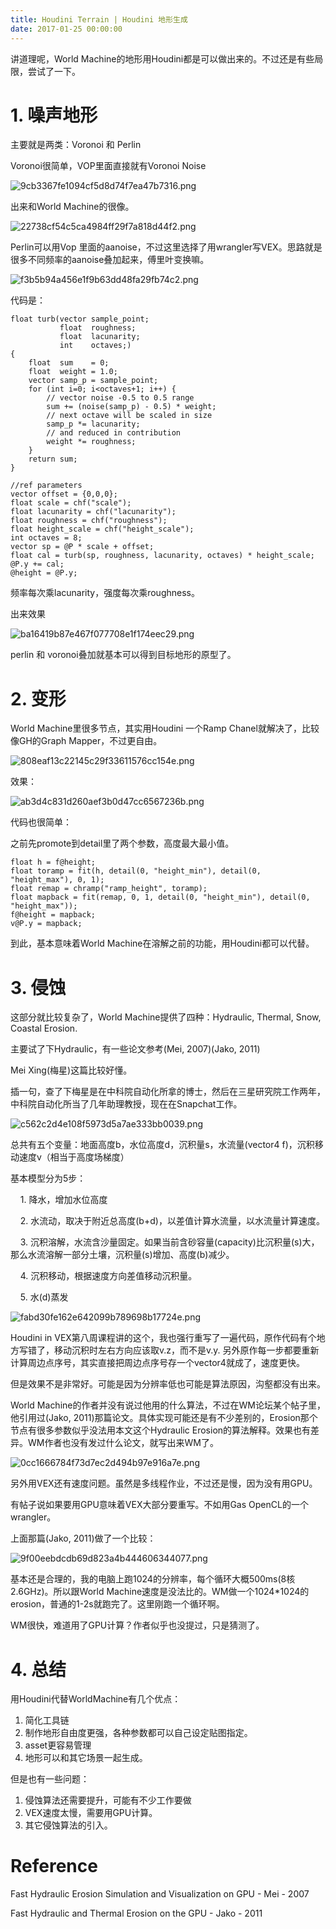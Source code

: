 ```yaml
---
title: Houdini Terrain | Houdini 地形生成
date: 2017-01-25 00:00:00
---
```


讲道理呢，World Machine的地形用Houdini都是可以做出来的。不过还是有些局限，尝试了一下。

# 1. 噪声地形

主要就是两类：Voronoi 和 Perlin

Voronoi很简单，VOP里面直接就有Voronoi Noise

![9cb3367fe1094cf5d8d74f7ea47b7316.png](/images/9cb3367fe1094cf5d8d74f7ea47b7316.jpg)

出来和World Machine的很像。

![22738cf54c5ca4984ff29f7a818d44f2.png](/images/22738cf54c5ca4984ff29f7a818d44f2.jpg)

Perlin可以用Vop 里面的aanoise，不过这里选择了用wrangler写VEX。思路就是很多不同频率的aanoise叠加起来，傅里叶变换嘛。

![f3b5b94a456e1f9b63dd48fa29fb74c2.png](/images/f3b5b94a456e1f9b63dd48fa29fb74c2.jpg)

代码是：
```
float turb(vector sample_point;
           float  roughness;
           float  lacunarity;
           int    octaves;)
{
    float  sum    = 0;
    float  weight = 1.0;
    vector samp_p = sample_point;
    for (int i=0; i<octaves+1; i++) {
        // vector noise -0.5 to 0.5 range
        sum += (noise(samp_p) - 0.5) * weight;
        // next octave will be scaled in size
        samp_p *= lacunarity;
        // and reduced in contribution
        weight *= roughness;
    }
    return sum;
}

//ref parameters
vector offset = {0,0,0};
float scale = chf("scale");
float lacunarity = chf("lacunarity");
float roughness = chf("roughness");
float height_scale = chf("height_scale");
int octaves = 8;
vector sp = @P * scale + offset;
float cal = turb(sp, roughness, lacunarity, octaves) * height_scale;
@P.y += cal;
@height = @P.y;
```

频率每次乘lacunarity，强度每次乘roughness。

出来效果

![ba16419b87e467f077708e1f174eec29.png](/images/ba16419b87e467f077708e1f174eec29.jpg)

perlin 和 voronoi叠加就基本可以得到目标地形的原型了。

# 2. 变形

World Machine里很多节点，其实用Houdini 一个Ramp Chanel就解决了，比较像GH的Graph Mapper，不过更自由。

![808eaf13c22145c29f33611576cc154e.png](/images/808eaf13c22145c29f33611576cc154e.jpg)

效果：

![ab3d4c831d260aef3b0d47cc6567236b.png](/images/ab3d4c831d260aef3b0d47cc6567236b.jpg)

代码也很简单：

之前先promote到detail里了两个参数，高度最大最小值。
```
float h = f@height;
float toramp = fit(h, detail(0, "height_min"), detail(0, "height_max"), 0, 1);
float remap = chramp("ramp_height", toramp);
float mapback = fit(remap, 0, 1, detail(0, "height_min"), detail(0, "height_max"));
f@height = mapback;
v@P.y = mapback;
```
到此，基本意味着World Machine在溶解之前的功能，用Houdini都可以代替。

# 3. 侵蚀

这部分就比较复杂了，World Machine提供了四种：Hydraulic, Thermal, Snow, Coastal Erosion.

主要试了下Hydraulic，有一些论文参考(Mei, 2007)(Jako, 2011)

Mei Xing(梅星)这篇比较好懂。

插一句，查了下梅星是在中科院自动化所拿的博士，然后在三星研究院工作两年，中科院自动化所当了几年助理教授，现在在Snapchat工作。

![c562c2d4e108f5973d5a7ae333bb0039.png](/images/c562c2d4e108f5973d5a7ae333bb0039.jpg)

总共有五个变量：地面高度b，水位高度d，沉积量s，水流量(vector4 f)，沉积移动速度v（相当于高度场梯度）

基本模型分为5步：

    1. 降水，增加水位高度

    2. 水流动，取决于附近总高度(b+d)，以差值计算水流量，以水流量计算速度。

    3. 沉积溶解，水流含沙量固定。如果当前含砂容量(capacity)比沉积量(s)大，那么水流溶解一部分土壤，沉积量(s)增加、高度(b)减少。

    4. 沉积移动，根据速度方向差值移动沉积量。

    5. 水(d)蒸发

![fabd30fe162e642099b789698b17724e.png](/images/fabd30fe162e642099b789698b17724e.jpg)

Houdini in VEX第八周课程讲的这个，我也强行重写了一遍代码，原作代码有个地方写错了，移动沉积时左右方向应该取v.z，而不是v.y. 另外原作每一步都要重新计算周边点序号，其实直接把周边点序号存一个vector4就成了，速度更快。

但是效果不是非常好。可能是因为分辨率低也可能是算法原因，沟壑都没有出来。

World Machine的作者并没有说过他用的什么算法，不过在WM论坛某个帖子里，他引用过(Jako, 2011)那篇论文。具体实现可能还是有不少差别的，Erosion那个节点有很多参数似乎没法用本文这个Hydraulic Erosion的算法解释。效果也有差异。WM作者也没有发过什么论文，就写出来WM了。

![0cc1666784f73d7ec2d494b97e916a7e.png](/images/0cc1666784f73d7ec2d494b97e916a7e.jpg)

另外用VEX还有速度问题。虽然是多线程作业，不过还是慢，因为没有用GPU。

有帖子说如果要用GPU意味着VEX大部分要重写。不如用Gas OpenCL的一个wrangler。

上面那篇(Jako, 2011)做了一个比较：

![9f00eebdcdb69d823a4b444606344077.png](/images/9f00eebdcdb69d823a4b444606344077.jpg)

基本还是合理的，我的电脑上跑1024的分辨率，每个循环大概500ms(8核 2.6GHz)。所以跟World Machine速度是没法比的。WM做一个1024*1024的erosion，普通的1-2s就跑完了。这里刚跑一个循环啊。

WM很快，难道用了GPU计算？作者似乎也没提过，只是猜测了。

# 4. 总结

用Houdini代替WorldMachine有几个优点：

1. 简化工具链
2. 制作地形自由度更强，各种参数都可以自己设定贴图指定。
3. asset更容易管理
4. 地形可以和其它场景一起生成。

但是也有一些问题：

1. 侵蚀算法还需要提升，可能有不少工作要做
2. VEX速度太慢，需要用GPU计算。
3. 其它侵蚀算法的引入。

# Reference

Fast Hydraulic Erosion Simulation and Visualization on GPU - Mei - 2007

Fast Hydraulic and Thermal Erosion on the GPU - Jako - 2011
